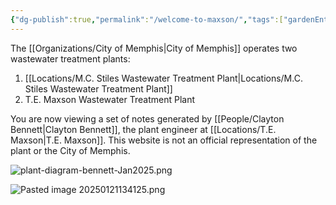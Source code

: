 ```yaml
---
{"dg-publish":true,"permalink":"/welcome-to-maxson/","tags":["gardenEntry"],"created":"2025-01-17T14:30:51.854-06:00"}
---
```


The [[Organizations/City of Memphis\|City of Memphis]] operates two wastewater treatment plants:
1) [[Locations/M.C. Stiles Wastewater Treatment Plant\|Locations/M.C. Stiles Wastewater Treatment Plant]]
2) T.E. Maxson Wastewater Treatment Plant

You are now viewing a set of notes generated by [[People/Clayton Bennett\|Clayton Bennett]], the plant engineer at [[Locations/T.E. Maxson\|T.E. Maxson]]. This website is not an official representation of the plant or the City of Memphis.

![plant-diagram-bennett-Jan2025.png](/img/user/plant-diagram-bennett-Jan2025.png)

![Pasted image 20250121134125.png](/img/user/Pasted%20image%2020250121134125.png)